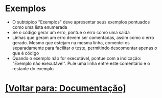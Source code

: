 # Exemplos

- O subtópico "Exemplos" deve apresentar seus exemplos pontuados como uma lista enumerada
- Se o código gerar um erro, pontue o erro como uma saída
- Linhas que geram um erro devem ser comentadas, assim como o erro gerado. Mesmo que estejam na mesma linha, comente-os separadamente para facilitar o teste, permitindo descomentar apenas o que é código
- Quando o exemplo não for executável, pontue com a indicação: "Exemplo não executável". Pule uma linha entre este comentário e o restante do exemplo

# [[Voltar para: Documentação]](./7-documentacao.md)